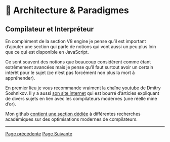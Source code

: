 # 🌇 Architecture & Paradigmes

## Compilateur et Interpréteur

En complément de la section V8 engine je pense qu’il est important d’ajouter une section qui parle de notions qui vont aussi un peu plus loin que ce qui est disponible en JavaScript.

Ce sont souvent des notions que beaucoup considèrent comme étant extrêmement avancées mais je pense qu’il faut surtout avoir un certain intérêt pour le sujet (ce n’est pas forcément non plus la mort à appréhender).

En premier lieu je vous recommande vraiment [la chaîne youtube](https://www.youtube.com/channel/UC15UOu9F157NAXGL9dHc4TQ) de Dmitry Soshnikov. Il y a aussi [son site internet](http://dmitrysoshnikov.com/) qui est bourré d’articles expliquant de divers sujets en lien avec les compilateurs modernes (une réelle mine d’or).

Mon github [contient une section dédiée](https://github.com/fraxken/VM-Resources#papers-and-academic-research) à différentes recherches académiques sur des optimisations modernes de compilateurs.

---
[Page précédente](./designpatterns.md)
[Page Suivante](./ddd.md)

